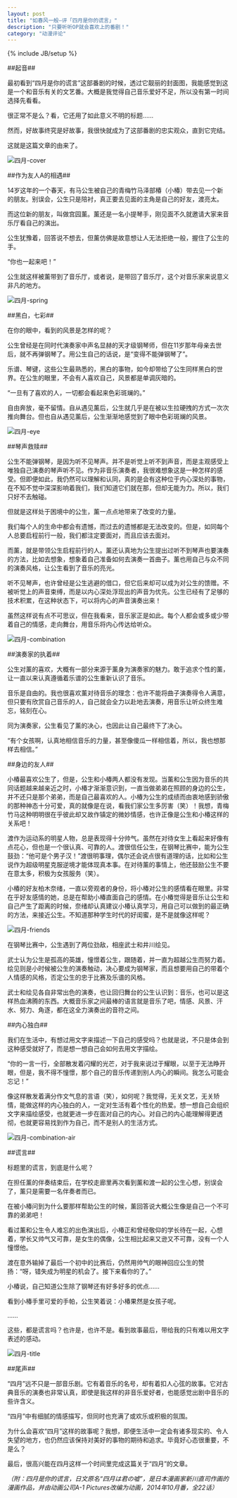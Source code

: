 ```yaml
---
layout: post
title: "如春风一般—评「四月是你的谎言」"
description: "只要听听OP就会喜欢上的番剧！"
category: "动漫评论"
---
```

{% include JB/setup %}

##起音##

最初看到“四月是你的谎言”这部番剧的时候，透过它靓丽的封面图，我能感觉到这是一个和音乐有关的文艺番。大概是我觉得自己音乐爱好不足，所以没有第一时间选择先看看。

很正常不是么？看，它还用了如此意义不明的标题……

然而，好故事终究是好故事，我很快就成为了这部番剧的忠实观众，直到它完结。

这就是这篇文章的由来了。

![四月-cover][img_yogatsu_poster]

##作为友人A的相遇##

14岁这年的一个春天，有马公生被自己的青梅竹马泽部椿（小椿）带去见一个新的朋友。别误会，公生只是陪衬，真正要去见面的主角是自己的好友，渡亮太。

而这位新的朋友，叫做宫园薰。薰还是一名小提琴手，刚见面不久就邀请大家来音乐厅看自己的演出。

公生犹豫着，回答说不想去，但薰仿佛是故意想让人无法拒绝一般，握住了公生的手。

“你也一起来吧！”

公生就这样被薰带到了音乐厅，或者说，是带回了音乐厅，这个对音乐家来说意义非凡的地方。

![四月-spring][img_yogatsu_spring]

##黑白，七彩##

在你的眼中，看到的风景是怎样的呢？

公生曾经是在同时代演奏家中声名显赫的天才级钢琴师，但在11岁那年母亲去世后，就不再弹钢琴了。用公生自己的话说，是“变得不能弹钢琴了”。

乐谱、琴键，这些公生最熟悉的，黑白的事物，如今却带给了公生同样黑白的世界。在公生的眼里，不会有人喜欢自己，风景都是单调灰暗的。

“一旦有了喜欢的人，一切都会看起来色彩斑斓的。”

自由奔放，毫不留情。自从遇见薰后，公生就几乎是在被以生拉硬拽的方式一次次推向舞台。但也自从遇见薰后，公生渐渐地感觉到了眼中色彩斑斓的风景。

![四月-eye][img_yogatsu_eye]

##琴声救赎##

公生不能弹钢琴，是因为听不见琴声。并不是听觉上听不到声音，而是主观感受上唯独自己演奏的琴声听不见。作为非音乐演奏者，我很难想象这是一种怎样的感受。但即便如此，我仍然可以理解和认同，真的是会有这种位于内心深处的事物，在不知不觉中深深影响着我们，我们知道它们就在那，但却无能为力。所以，我们只好不去触碰。

但就是这样处于困境中的公生，薰一点点地带来了改变的力量。

我们每个人的生命中都会有遗憾，而过去的遗憾都是无法改变的。但是，如同每个人总要启程前行一般，我们都注定要面对，而且应该去面对。

而薰，就是带领公生启程前行的人。薰还认真地为公生提出过听不到琴声也要演奏的方法，比如去想象，想象着自己准备如何去演奏一首曲子。薰也用自己与众不同的演奏风格，让公生看到了音乐的亮光。

听不见琴声，也许曾经是公生逃避的借口，但它后来却可以成为对公生的馈赠。不被听觉上的声音束缚，而是以内心深处浮现出的声音为优先。公生已经有了足够的技术积累，在这种状态下，可以将内心的声音演奏出来！

虽然这样说有点不可思议，但在我看来，音乐家正是如此。每个人都会或多或少带着自己的情感，走向舞台，用音乐将内心传达给听众。

![四月-combination][img_yogatsu_combination]

##演奏家的执着##

公生对薰的喜欢，大概有一部分来源于薰身为演奏家的魅力。敢于追求个性的薰，让一直以来认真遵循着乐谱的公生重新认识了音乐。

音乐是自由的。我也很喜欢薰对待音乐的理念：也许不能将曲子演奏得令人满意，但只要有欣赏自己音乐的人，自己就会全力以赴地去演奏，用音乐让听众终生难忘，铭刻在心。

同为演奏家，公生看见了薰的决心，也因此让自己最终下了决心。

“有个女孩啊，认真地相信音乐的力量，甚至像傻瓜一样相信着，所以，我也想那样去相信。”

##身边的友人##

小椿最喜欢公生了，但是，公生和小椿两人都没有发现。当薰和公生因为音乐的共同话题越来越亲近之时，小椿才渐渐意识到，一直当做弟弟在照顾的身边的公生，并不还只是那个弟弟，而是自己最喜欢的人。小椿为公生的成绩而由衷地感到骄傲的那种神态十分可爱，真的就像是在说，看我们家公生多厉害（笑）！我想，青梅竹马这种明明很在乎彼此却又故作镇定的微妙情感，也许正像是公生和小椿这样的关系吧！

渡作为运动系的明星人物，总是表现得十分帅气。虽然在对待女生上看起来好像有点花心，但也是一个很认真、可靠的人。渡很信任公生，在钢琴比赛中，能为公生鼓劲：“他可是个男子汉！”渡很明事理，偶尔还会说点很有道理的话，比如和公生说作为超级明星克服逆境才能体现真本事。在对待薰的事情上，他还鼓励公生不要在意太多，积极为女孩服务（笑）。

小椿的好友柏木奈绪，一直以旁观者的身份，将小椿对公生的感情看在眼里。非常在乎好友感情的她，总是在帮助小椿直面自己的感情。在小椿觉得是音乐让公生和自己产生了距离的时候，奈绪却认真建议小椿认真学习，用自己可以做到的最正确的方法，来接近公生。不知道那种学生时代的好闺蜜，是不是就像这样呢？

![四月-friends][img_yogatsu_friends]

在钢琴比赛中，公生遇到了两位劲敌，相座武士和井川绘见。

武士认为公生是孤高的英雄，憧憬着公生，跟随着，并一直为超越公生而努力着。绘见则是小时候被公生的演奏触动，决心要成为钢琴家，而且想要用自己的带着个人情感的风格，否定公生的忠于比赛及乐谱的风格。

武士和绘见各自非常出色的演奏，也让回归舞台的公生认识到：音乐，也可以是这样热血沸腾的东西。大概音乐家之间最棒的语言就是音乐了吧，情感、风景、汗水、努力、角逐，都在这全力演奏出的音符之间。

##内心独白##

我们在生活中，有想过用文字来描述一下自己的感受吗？也就是说，不只是体会到这种感受就好了，而是想一想自己会如何去用文字描绘。

“你的一言一行，全部散发着闪耀的光芒，对于我来说过于耀眼，以至于无法睁开眼，但是，我不得不憧憬，那个自己的音乐传递到别人内心的瞬间。我怎么可能会忘记！”

像这样散发着满分作文气息的言语（笑），如何呢？我觉得，无关文艺，无关矫情，能做这样的内心独白的人，一定对生活有着个性化的热爱。想一想自己会组织文字来描绘感受，也就更进一步在面对自己的内心。对自己的内心能理解得更透彻，也就更容易找到作为自己，而不是别人的生活方式。

![四月-combination-air][img_yogatsu_combination_air]

##谎言##

标题里的谎言，到底是什么呢？

在担任薰的伴奏结束后，在学校走廊里再次看到薰和渡一起的公生心想，别误会了，薰只是需要一名伴奏者而已。

在被小椿问到为什么要那样帮助公生的时候，薰回答说大概公生像是自己一个不可靠的弟弟吧！

看过薰和公生令人难忘的出色演出后，小椿正和曾经敬仰的学长待在一起，心想着，学长又帅气又可靠，是女生的偶像，公生相比起来又逊又不可靠，没有一个人憧憬他。

渡在意外输掉了最后一个初中的比赛后，仍然用帅气的眼神回应公生的赞扬：“呀，错失成为明星的机会了。接下来看你的了。”

小椿说，自己知道公生除了钢琴还有好多好多的优点……

看到小椿手里可爱的手帕，公生笑着说：小椿果然是女孩子呢。

……

这些，都是谎言吗？也许是，也许不是。看到故事最后，带给我的只有难以用文字表述的感动。

![四月-title][img_yogatsu_title]

##尾声##

“四月”远不只是一部音乐剧。它有着音乐的名号，却有着扣人心弦的故事。它对古典音乐的演奏也非常认真，即使是我这样的非音乐爱好者，也能感觉出剧中音乐的些许含义。

“四月”中有细腻的情感描写，但同时也充满了或欢乐或积极的氛围。

为什么会喜欢“四月”这样的故事呢？我想，即便生活中一定会有诸多现实的、令人失望的地方，也仍然应该保持对美好的事物的期待和追求。毕竟好心态很重要，不是么？

最后，很高兴能在四月这样一个时间里完成这篇关于“四月”的文章。

*（附：四月是你的谎言，日文原名“四月は君の嘘”，是日本漫画家新川直司作画的漫画作品，并由动画公司A-1 Pictures改编为动画，2014年10月番，全22话）*

[img_yogatsu_poster]: {{POSTS_IMG_PATH}}/201504/yogatsu_poster.jpg "四月-cover"
[img_yogatsu_spring]: {{POSTS_IMG_PATH}}/201504/yogatsu_spring.jpg "四月-spring"
[img_yogatsu_eye]: {{POSTS_IMG_PATH}}/201504/yogatsu_eye.jpg "四月-eye"
[img_yogatsu_combination]: {{POSTS_IMG_PATH}}/201504/yogatsu_combination.jpg "四月-combination"
[img_yogatsu_friends]: {{POSTS_IMG_PATH}}/201504/yogatsu_friends.jpg "四月-friends"
[img_yogatsu_combination_air]: {{POSTS_IMG_PATH}}/201504/yogatsu_combination_air.jpg "四月-combination-air"
[img_yogatsu_title]: {{POSTS_IMG_PATH}}/201504/yogatsu_title.jpg "四月-title"